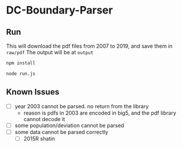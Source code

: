 # DC-Boundary-Parser

## Run

This will download the pdf files from 2007 to 2019, and save them in `raw/pdf`
The output will be at `output`

```bash
npm install

node run.js
```

## Known Issues

- [ ] year 2003 cannot be parsed. no return from the library
  - reason is pdfs in 2003 are encoded in big5, and the pdf library cannot decode it
- [ ] some population/deviation cannot be parsed
- [ ] some data cannot be parsed correctly
  - [ ] 2015R shatin